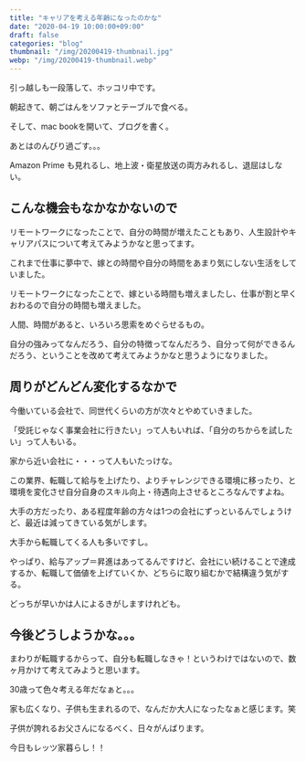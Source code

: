 ```yaml
---
title: "キャリアを考える年齢になったのかな"
date: "2020-04-19 10:00:00+09:00"
draft: false
categories: "blog"
thumbnail: "/img/20200419-thumbnail.jpg"
webp: "/img/20200419-thumbnail.webp"
---
```


引っ越しも一段落して、ホッコリ中です。

朝起きて、朝ごはんをソファとテーブルで食べる。

そして、mac bookを開いて、ブログを書く。

あとはのんびり過ごす。。。

Amazon Prime も見れるし、地上波・衛星放送の両方みれるし、退屈はしない。

## こんな機会もなかなかないので

リモートワークになったことで、自分の時間が増えたこともあり、人生設計やキャリアパスについて考えてみようかなと思ってます。

これまで仕事に夢中で、嫁との時間や自分の時間をあまり気にしない生活をしていました。

リモートワークになったことで、嫁といる時間も増えましたし、仕事が割と早くおわるので自分の時間も増えました。

人間、時間があると、いろいろ思索をめぐらせるもの。

自分の強みってなんだろう、自分の特徴ってなんだろう、自分って何ができるんだろう、ということを改めて考えてみようかなと思うようになりました。

## 周りがどんどん変化するなかで

今働いている会社で、同世代くらいの方が次々とやめていきました。

「受託じゃなく事業会社に行きたい」って人もいれば、「自分のちからを試したい」って人もいる。

家から近い会社に・・・って人もいたっけな。

この業界、転職して給与を上げたり、よりチャレンジできる環境に移ったり、と環境を変化させ自分自身のスキル向上・待遇向上させるところなんですよね。

大手の方だったり、ある程度年齢の方々は1つの会社にずっといるんでしょうけど、最近は減ってきている気がします。

大手から転職してくる人も多いですし。

やっぱり、給与アップ＝昇進はあってるんですけど、会社にい続けることで達成するか、転職して価値を上げていくか、どちらに取り組むかで結構違う気がする。

どっちが早いかは人によるきがしますけれども。

## 今後どうしようかな。。。

まわりが転職するからって、自分も転職しなきゃ！というわけではないので、数ヶ月かけて考えてみようと思います。

30歳って色々考える年だなぁと。。。

家も広くなり、子供も生まれるので、なんだか大人になったなぁと感じます。笑

子供が誇れるお父さんになるべく、日々がんばります。

今日もレッツ家暮らし！！